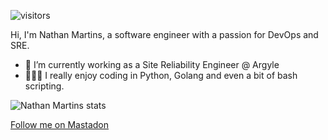 <!--
**nathanmartins/nathanmartins** is a ✨ _special_ ✨ repository because its `README.md` (this file) appears on your GitHub profile.

Here are some ideas to get you started:

- 🔭 I’m currently working on ...
- 🌱 I’m currently learning ...
- 👯 I’m looking to collaborate on ...
- 🤔 I’m looking for help with ...
- 💬 Ask me about ...
- 📫 How to reach me: ...
- 😄 Pronouns: ...
- ⚡ Fun fact: ...
-->


![visitors](https://komarev.com/ghpvc/?username=nathanmartins)

Hi, I'm Nathan Martins, a software engineer with a passion for DevOps and SRE.
- 🔭 I’m currently working as a Site Reliability Engineer @ Argyle
- 🧑🏻‍💻 I really enjoy coding in Python, Golang and even a bit of bash scripting. 

![Nathan Martins stats](https://github-readme-stats.vercel.app/api?username=nathanmartins&show_icons=true)


<a rel="me" href="https://hachyderm.io/@nathan_martins">Follow me on Mastadon</a>
